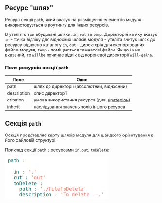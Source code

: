 ## Ресурс "шлях" 

Ресурс секції <code>path</code>, який вказує на розміщення елементів модуля і використовується в роутингу для інших ресурсів.

В утиліті є три вбудовані шляхи: `in`, `out` та `temp`. Директорія на яку вказує `in` - точка відліку для відносних шляхів модуля - утиліта зчитує шлях до ресурсу відносно каталогу `in`, `out` - директорія для експортованих файлів модуля, `temp` - поміщаються тимчасові файли. Якщо `in` не вказаний, то `willbe` починає відлік від кореневої директорії `will-файла`.

### Поля ресурсів секції `path`     

| Поле           | Опис                                        |
|----------------|---------------------------------------------|
| path           | шлях до директорії (абсолютний, відносний)  |
| description    | опис директорії                             |
| criterion      | умова використання ресурса (див. [критеріон](Criterions.md)) |
| inherit        | наслідування значень полів іншого ресурса   |


## Секція <code>path</code>

Секція представляє карту шляхів модуля для швидкого орієнтування в його файловій структурі.  

Приклад секції `path` з ресурсами `in`, `out`, `toDelete`:  

![section.path.png](./Images/section.path.png)
